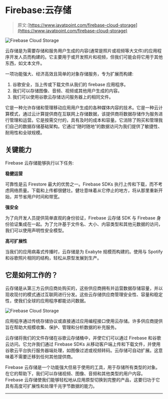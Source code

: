 # Firebase:云存储

> 原文:[https://www.javatpoint.com/firebase-cloud-storage](https://www.javatpoint.com/firebase-cloud-storage)

![Firebase Cloud Storage](../Images/e5411d31109539d0bd68197be0137faa.png)

云存储是为需要存储和服务用户生成的内容(通常是照片或视频等大文件)的应用程序开发人员而构建的。它主要用于或开发照片和视频，但我们可能会将它用于其他东西，如文本文件。

一项功能强大、经济高效且简单的对象存储服务，专为扩展而构建:

1.  谷歌安全，当上传或下载文件从我们的 firebase 应用程序。
2.  我们可以存储图像、音频、视频或其他用户生成的内容。
3.  我们可以使用谷歌云存储访问服务器上的相同文件。

它是一种允许存储和管理移动应用用户生成的各种媒体内容的技术。它是一种云计算模式，通过云计算提供商在互联网上存储数据，该提供商将数据存储作为服务进行管理和运营。它是按需交付的，具有及时的成本和容量。它消除了购买和管理我们自己的数据存储基础架构。它通过“随时随地”的数据访问为我们提供了敏捷性、耐用性和全球规模。

## 关键能力

Firebase 云存储能够执行以下任务:

**稳健运营**

可靠性是云 Firestore 最大的优势之一。Firebase SDKs 执行上传和下载，而不考虑网络质量。下载和上传都很健壮。健壮意味着从它停止的地方，将从那里重新开始，并节省用户时间和带宽。

**强安全**

为了向开发人员提供简单直观的身份验证，Firebase 云存储 SDK 与 Firebase 身份验证集成在一起。为了允许基于文件名、大小、内容类型和其他元数据的访问，我们可以使用声明性安全模型。

**高可扩展性**

当我们的应用病毒式传播时，云存储是为 Exabyte 规模而构建的。使用与 Spotify 和谷歌照片相同的结构，轻松从原型发展到生产。

## 它是如何工作的？

云存储是从第三方云供应商处购买的，这些供应商拥有并运营数据存储容量，并以现收现付的模式通过互联网进行分发。这些云存储供应商管理安全性、容量和稳定性，使我们全球的应用程序都能访问数据。

![Firebase Cloud Storage](../Images/e12efa46d755ff42b601e9fed10a3fba.png)

应用程序通过传统存储协议或直接通过应用编程接口使用云存储。许多供应商提供旨在帮助大规模收集、保护、管理和分析数据的补充服务。

云存储将我们的文件存储在谷歌云存储桶中，并使它们可以通过 Firebase 和谷歌云访问。它允许我们通过 Firebase SDKs 从移动客户端上传和下载文件，并使用谷歌云平台执行服务器端处理，如图像过滤或视频转码。云存储可自动扩展。这意味着不需要迁移到任何其他提供商。

Firebase 云存储是一个功能强大但易于使用的工具，用于存储所有类型的对象。在它的帮助下，我们可以存储视频、图像、音频和其他类型的用户内容。Firebase 云存储使我们能够轻松地从应用原型切换到完整的产品，这要归功于它具有高度可扩展性和处理千兆字节数据的能力。

* * *